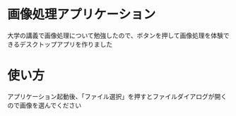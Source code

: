 # 画像処理アプリケーション  
大学の講義で画像処理について勉強したので、ボタンを押して画像処理を体験できるデスクトップアプリを作りました  
# 使い方
アプリケーション起動後、「ファイル選択」を押すとファイルダイアログが開くので画像を選んでください
